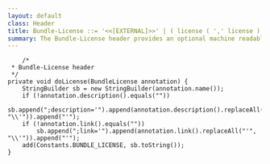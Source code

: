 ```yaml
---
layout: default
class: Header
title: Bundle-License ::= '<<[EXTERNAL]>>' | ( license ( ',' license ) * )
summary: The Bundle-License header provides an optional machine readable form of license information. 
---
```

	
		/*
	 * Bundle-License header
	 */
	private void doLicense(BundleLicense annotation) {
		StringBuilder sb = new StringBuilder(annotation.name());
		if (!annotation.description().equals(""))
			sb.append(";description='").append(annotation.description().replaceAll("'", "\\'")).append("'");
		if (!annotation.link().equals(""))
			sb.append(";link='").append(annotation.link().replaceAll("'", "\\'")).append("'");
		add(Constants.BUNDLE_LICENSE, sb.toString());
	}

	
